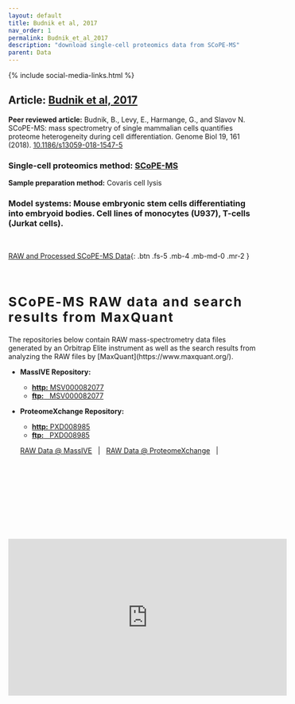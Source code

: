 ```yaml
---
layout: default
title: Budnik et al, 2017
nav_order: 1
permalink: Budnik_et_al_2017
description: "download single-cell proteomics data from SCoPE-MS"
parent: Data
---
```

{% include social-media-links.html %}

## Article: [Budnik et al, 2017](https://www.biorxiv.org/content/10.1101/102681v1)
**Peer reviewed article:** Budnik, B., Levy, E., Harmange, G., and Slavov N. SCoPE-MS: mass spectrometry of single mammalian cells quantifies proteome heterogeneity during cell differentiation. Genome Biol 19, 161 (2018). [10.1186/s13059-018-1547-5](https://doi.org/10.1186/s13059-018-1547-5)

### Single-cell proteomics method: [SCoPE-MS](https://scp.slavovlab.net/SCoPE-MS)
**Sample preparation method:**  Covaris cell lysis

### Model systems: Mouse embryonic stem cells differentiating into embryoid bodies. Cell lines of monocytes (U937), T-cells (Jurkat cells).


&nbsp;


[RAW and Processed SCoPE-MS Data]({{site.baseurl}}#RAW-single-cell-protein-data){: .btn .fs-5 .mb-4 .mb-md-0 .mr-2 }



&nbsp;


<h2 style="letter-spacing: 2px; font-size: 26px;" id="RAW-single-cell-protein-data" >SCoPE-MS RAW data and search results from MaxQuant</h2>
The repositories below contain RAW mass-spectrometry data files generated by an Orbitrap Elite instrument as well as the search results from analyzing the  RAW files by [MaxQuant](https://www.maxquant.org/).


* **MassIVE Repository:**
  - [**http:**  MSV000082077](https://massive.ucsd.edu/ProteoSAFe/dataset.jsp?task=4f30cbe81fc440f79bd73f6c27f1816b)
  - [**ftp:** &nbsp; MSV000082077](ftp://massive.ucsd.edu/MSV000082077/)

* **ProteomeXchange Repository:**
  - [**http:**  PXD008985](http://proteomecentral.proteomexchange.org/cgi/GetDataset?ID=PXD008985)
  - [**ftp:** &nbsp; PXD008985](ftp://massive.ucsd.edu/MSV000082077)




  <a href="https://massive.ucsd.edu/ProteoSAFe/dataset.jsp?task=4f30cbe81fc440f79bd73f6c27f1816b" target="_blank" >RAW Data @ MassIVE</a>  &nbsp; | &nbsp;
  <a href="http://proteomecentral.proteomexchange.org/cgi/GetDataset?ID=PXD008985" target="_blank" >RAW Data @ ProteomeXchange</a>  &nbsp; | &nbsp;


&nbsp;  

&nbsp;

&nbsp;  

&nbsp;

&nbsp;

<iframe width="560" height="315" src="https://www.youtube.com/embed/D4JtnM-4Lds" title="YouTube video player" frameborder="0" allow="accelerometer; autoplay; clipboard-write; encrypted-media; gyroscope; picture-in-picture" allowfullscreen></iframe>


&nbsp;

&nbsp;

&nbsp;

&nbsp;

&nbsp;

&nbsp;

&nbsp;

&nbsp;

&nbsp;

&nbsp;

&nbsp;

&nbsp;

&nbsp;
